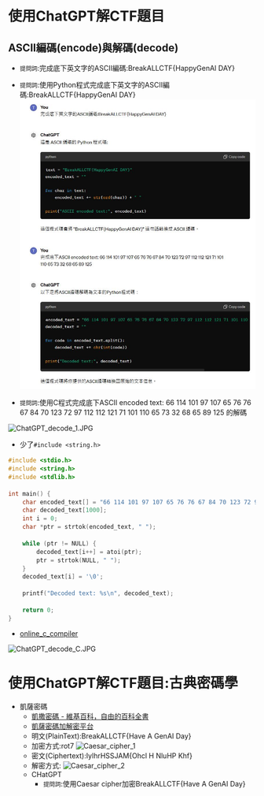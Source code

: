 # 使用ChatGPT解CTF題目
## ASCII編碼(encode)與解碼(decode)
- `提問詞`:完成底下英文字的ASCII編碼:BreakALLCTF{HappyGenAI DAY}
- `提問詞`:使用Python程式完成底下英文字的ASCII編碼:BreakALLCTF{HappyGenAI DAY}
![ChatGPT_decode_2.JPG](ChatGPT_decode_2.JPG)

- `提問詞`:使用C程式完成底下ASCII encoded text: 66 114 101 97 107 65 76 76 67 84 70 123 72 97 112 112 121 71 101 110 65 73 32 68 65 89 125 的解碼

![ChatGPT_decode_1.JPG](../pics/ChatGPT_decode_1.JPG)

- 少了`#include <string.h>`
```c
#include <stdio.h>
#include <string.h>
#include <stdlib.h>

int main() {
    char encoded_text[] = "66 114 101 97 107 65 76 76 67 84 70 123 72 97 112 112 121 71 101 110 65 73 32 68 65 89 125";
    char decoded_text[1000];
    int i = 0;
    char *ptr = strtok(encoded_text, " ");

    while (ptr != NULL) {
        decoded_text[i++] = atoi(ptr);
        ptr = strtok(NULL, " ");
    }
    decoded_text[i] = '\0';

    printf("Decoded text: %s\n", decoded_text);

    return 0;
}
```
- [online_c_compiler](https://www.onlinegdb.com/online_c_compiler)

![ChatGPT_decode_C.JPG](../pics/ChatGPT_decode_C.JPG)

# 使用ChatGPT解CTF題目:古典密碼學
- 凱薩密碼
  - [凱撒密碼 - 維基百科，自由的百科全書](https://zh.wikipedia.org/zh-tw/%E5%87%B1%E6%92%92%E5%AF%86%E7%A2%BC)
  - [凱薩密碼加解密平台](https://cryptii.com/pipes/caesar-cipher)
  - 明文(PlainText):BreakALLCTF{Have A GenAI Day}
  - 加密方式:rot7 
![Caesar_cipher_1](../pics/Caesar_cipher_1.JPG)
  - 密文(Ciphertext):IylhrHSSJAM{Ohcl H NluHP Khf}
  - 解密方式:
![Caesar_cipher_2](../pics/Caesar_cipher_2.JPG)
  - CHatGPT
    - `提問詞`:使用Caesar cipher加密BreakALLCTF{Have A GenAI Day} 











